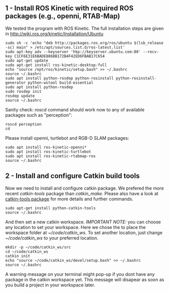 ## 1 - Install ROS Kinetic with required ROS packages (e.g., openni, RTAB-Map)

We tested the program with ROS Kinetic. The full installation steps are given in http://wiki.ros.org/kinetic/Installation/Ubuntu
```shell
sudo sh -c 'echo "deb http://packages.ros.org/ros/ubuntu $(lsb_release -sc) main" > /etc/apt/sources.list.d/ros-latest.list'
sudo apt-key adv --keyserver 'hkp://keyserver.ubuntu.com:80' --recv-key C1CF6E31E6BADE8868B172B4F42ED6FBAB17C654
sudo apt-get update
sudo apt-get install ros-kinetic-desktop-full
echo "source /opt/ros/kinetic/setup.bash" >> ~/.bashrc
source ~/.bashrc 
sudo apt install python-rosdep python-rosinstall python-rosinstall-generator python-wstool build-essential
sudo apt install python-rosdep
sudo rosdep init
rosdep update
source ~/.bashrc
```
Sanity check: *roscd* command should work now to any of available packages such as "perception":
```shell
roscd perception 
cd 
```
Please install openni, turtlebot and RGB-D SLAM packages:
```shell
sudo apt install ros-kinetic-openni*
sudo apt install ros-kinetic-turtlebot
sudo apt install ros-kinetic-rtabmap-ros
source ~/.bashrc 
```
## 2 - Install and configure Catkin build tools

Now we need to install and configure catkin package. We prefered the more recent *catkin-tools* package than *catkin_make*.
Please also have a look at [catkin-tools package](https://catkin-tools.readthedocs.io/en/latest/installing.html) for more details and further commands. 
```shell
sudo apt-get install python-catkin-tools
source ~/.bashrc 
```
And then set a new catkin workspace. *IMPORTANT NOTE:* you can choose any location to set your workspace. Here we chose the to place the workspace folder at *~/code/catkin_ws*. To set another location, just change *~/code/catkin_ws* to your preferred location.
```shell
mkdir -p ~/code/catkin_ws/src
cd ~/code/catkin_ws
catkin init
echo "source ~/code/catkin_ws/devel/setup.bash" >> ~/.bashrc
source ~/.bashrc
```
A warning message on your terminal might pop-up if you dont have any package in the catkin workspace yet. This message will disapear as soon as you build a project in your workspace later. 


